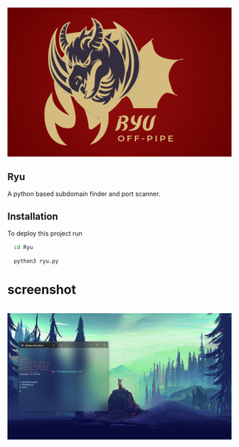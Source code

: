 <p align="center" >
    <br>
    <img src="/101.png" width="550">

<br>
</p>

## Ryu

A python based subdomain finder and port scanner.

## Installation

To deploy this project run
```bash
  cd Ryu
```
```bash
  python3 ryu.py
```
# screenshot
<p align="center" >
    <br>
    <img src="/ryu1.png">

<br>
</p>
